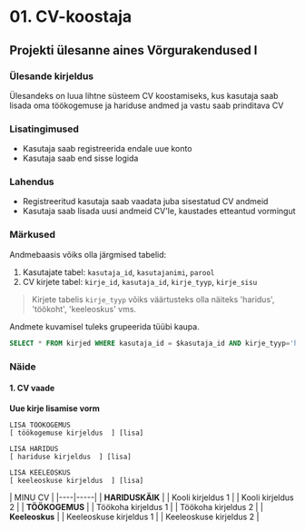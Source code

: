 # 01. CV-koostaja

## Projekti ülesanne aines Võrgurakendused I

### Ülesande kirjeldus

Ülesandeks on luua lihtne süsteem CV koostamiseks, kus kasutaja saab lisada oma töökogemuse ja hariduse andmed ja vastu saab prinditava CV

### Lisatingimused

  * Kasutaja saab registreerida endale uue konto
  * Kasutaja saab end sisse logida

### Lahendus

  * Registreeritud kasutaja saab vaadata juba sisestatud CV andmeid
  * Kasutaja saab lisada uusi andmeid CV'le, kaustades etteantud vormingut

### Märkused

Andmebaasis võiks olla järgmised tabelid:

  1. Kasutajate tabel: `kasutaja_id`, `kasutajanimi`, `parool`
  1. CV kirjete tabel: `kirje_id`, `kasutaja_id`, `kirje_tyyp`, `kirje_sisu`

> Kirjete tabelis `kirje_tyyp` võiks väärtusteks olla näiteks 'haridus', 'töökoht', 'keeleoskus' vms.

Andmete kuvamisel tuleks grupeerida tüübi kaupa.

```SQL
SELECT * FROM kirjed WHERE kasutaja_id = $kasutaja_id AND kirje_tyyp='haridus'
```

### Näide

#### 1. CV vaade

**Uue kirje lisamise vorm**

```
LISA TÖÖKOGEMUS
[ töökogemuse kirjeldus  ] [lisa]

LISA HARIDUS
[ hariduse kirjeldus  ] [lisa]

LISA KEELEOSKUS
[ keeleoskuse kirjeldus  ] [lisa]
```

| MINU CV |
|----|-----|
| **HARIDUSKÄIK** |
| Kooli kirjeldus 1 |
| Kooli kirjeldus 2 |
| **TÖÖKOGEMUS** |
| Töökoha kirjeldus 1 |
| Töökoha kirjeldus 2 |
| **Keeleoskus** |
| Keeleoskuse kirjeldus 1 |
| Keeleoskuse kirjeldus 2 |
